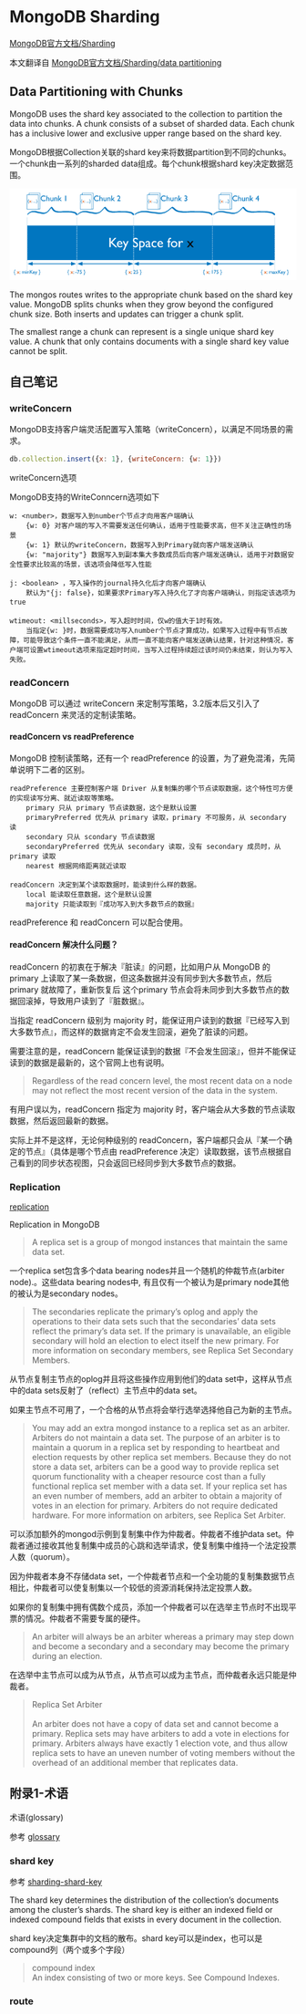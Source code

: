 # MongoDB Sharding

[MongoDB官方文档/Sharding](https://docs.mongodb.com/manual/sharding/)

本文翻译自 [MongoDB官方文档/Sharding/data partitioning](https://docs.mongodb.com/manual/core/sharding-data-partitioning/)

## Data Partitioning with Chunks

MongoDB uses the shard key associated to the collection to partition the data into chunks. A chunk consists of a subset of sharded data. Each chunk has a inclusive lower and exclusive upper range based on the shard key.

MongoDB根据Collection关联的shard key来将数据partition到不同的chunks。一个chunk由一系列的sharded data组成。每个chunk根据shard key决定数据范围。

![mongodb-sharding-range-based](./mongodb-sharding_files/mongodb-sharding-range-based.png)

The mongos routes writes to the appropriate chunk based on the shard key value. MongoDB splits chunks when they grow beyond the configured chunk size. Both inserts and updates can trigger a chunk split.

The smallest range a chunk can represent is a single unique shard key value. A chunk that only contains documents with a single shard key value cannot be split.

## 自己笔记

### writeConcern

MongoDB支持客户端灵活配置写入策略（writeConcern），以满足不同场景的需求。

```JavaScript
db.collection.insert({x: 1}, {writeConcern: {w: 1}})
```

writeConcern选项

MongoDB支持的WriteConncern选项如下

    w: <number>，数据写入到number个节点才向用客户端确认
        {w: 0} 对客户端的写入不需要发送任何确认，适用于性能要求高，但不关注正确性的场景
        {w: 1} 默认的writeConcern，数据写入到Primary就向客户端发送确认
        {w: "majority"} 数据写入到副本集大多数成员后向客户端发送确认，适用于对数据安全性要求比较高的场景，该选项会降低写入性能

    j: <boolean> ，写入操作的journal持久化后才向客户端确认
        默认为"{j: false}，如果要求Primary写入持久化了才向客户端确认，则指定该选项为true

    wtimeout: <millseconds>，写入超时时间，仅w的值大于1时有效。
        当指定{w: }时，数据需要成功写入number个节点才算成功，如果写入过程中有节点故障，可能导致这个条件一直不能满足，从而一直不能向客户端发送确认结果，针对这种情况，客户端可设置wtimeout选项来指定超时时间，当写入过程持续超过该时间仍未结束，则认为写入失败。

### readConcern

MongoDB 可以通过 writeConcern 来定制写策略，3.2版本后又引入了 readConcern 来灵活的定制读策略。

#### readConcern vs readPreference

MongoDB 控制读策略，还有一个 readPreference 的设置，为了避免混淆，先简单说明下二者的区别。

    readPreference 主要控制客户端 Driver 从复制集的哪个节点读取数据，这个特性可方便的实现读写分离、就近读取等策略。
        primary 只从 primary 节点读数据，这个是默认设置
        primaryPreferred 优先从 primary 读取，primary 不可服务，从 secondary 读
        secondary 只从 scondary 节点读数据
        secondaryPreferred 优先从 secondary 读取，没有 secondary 成员时，从 primary 读取
        nearest 根据网络距离就近读取

    readConcern 决定到某个读取数据时，能读到什么样的数据。
        local 能读取任意数据，这个是默认设置
        majority 只能读取到『成功写入到大多数节点的数据』

readPreference 和 readConcern 可以配合使用。

#### readConcern 解决什么问题？

readConcern 的初衷在于解决『脏读』的问题，比如用户从 MongoDB 的 primary 上读取了某一条数据，但这条数据并没有同步到大多数节点，然后 primary 就故障了，重新恢复后 这个primary 节点会将未同步到大多数节点的数据回滚掉，导致用户读到了『脏数据』。

当指定 readConcern 级别为 majority 时，能保证用户读到的数据『已经写入到大多数节点』，而这样的数据肯定不会发生回滚，避免了脏读的问题。

需要注意的是，readConcern 能保证读到的数据『不会发生回滚』，但并不能保证读到的数据是最新的，这个官网上也有说明。

>Regardless of the read concern level, the most recent data on a node may not reflect the most recent version of the data in the system.

有用户误以为，readConcern 指定为 majority 时，客户端会从大多数的节点读取数据，然后返回最新的数据。

实际上并不是这样，无论何种级别的 readConcern，客户端都只会从『某一个确定的节点』（具体是哪个节点由 readPreference 决定）读取数据，该节点根据自己看到的同步状态视图，只会返回已经同步到大多数节点的数据。

### Replication

[replication](https://docs.mongodb.com/manual/replication/)

Replication in MongoDB

>A replica set is a group of mongod instances that maintain the same data set. 

一个replica set包含多个data bearing nodes并且一个随机的仲裁节点(arbiter node).。这些data bearing nodes中, 有且仅有一个被认为是primary node其他的被认为是secondary nodes。

>The secondaries replicate the primary’s oplog and apply the operations to their data sets such that the secondaries’ data sets reflect the primary’s data set. If the primary is unavailable, an eligible secondary will hold an election to elect itself the new primary. For more information on secondary members, see Replica Set Secondary Members.

从节点复制主节点的oplog并且将这些操作应用到他们的data set中，这样从节点中的data sets反射了（reflect）主节点中的data set。

如果主节点不可用了，一个合格的从节点将会举行选举选择他自己为新的主节点。

>You may add an extra mongod instance to a replica set as an arbiter. Arbiters do not maintain a data set. The purpose of an arbiter is to maintain a quorum in a replica set by responding to heartbeat and election requests by other replica set members. Because they do not store a data set, arbiters can be a good way to provide replica set quorum functionality with a cheaper resource cost than a fully functional replica set member with a data set. If your replica set has an even number of members, add an arbiter to obtain a majority of votes in an election for primary. Arbiters do not require dedicated hardware. For more information on arbiters, see Replica Set Arbiter.

可以添加额外的mongod示例到复制集中作为仲裁者。仲裁者不维护data set。仲裁者通过接收其他复制集中成员的心跳和选举请求，使复制集中维持一个法定投票人数（quorum）。

因为仲裁者本身不存储data set，一个仲裁者节点和一个全功能的复制集数据节点相比，仲裁者可以使复制集以一个较低的资源消耗保持法定投票人数。

如果你的复制集中拥有偶数个成员，添加一个仲裁者可以在选举主节点时不出现平票的情况。仲裁者不需要专属的硬件。

>An arbiter will always be an arbiter whereas a primary may step down and become a secondary and a secondary may become the primary during an election.

在选举中主节点可以成为从节点，从节点可以成为主节点，而仲裁者永远只能是仲裁者。

>Replica Set Arbiter\
\
An arbiter does not have a copy of data set and cannot become a primary. Replica sets may have arbiters to add a vote in elections for primary. Arbiters always have exactly 1 election vote, and thus allow replica sets to have an uneven number of voting members without the overhead of an additional member that replicates data.

## 附录1-术语

术语(glossary)

参考 [glossary](https://docs.mongodb.com/manual/reference/glossary/)

### shard key

参考 [sharding-shard-key](https://docs.mongodb.com/manual/core/sharding-shard-key/#shard-key)

The shard key determines the distribution of the collection’s documents among the cluster’s shards. The shard key is either an indexed field or indexed compound fields that exists in every document in the collection.

shard key决定集群中的文档的散布。shard key可以是index，也可以是compound列（两个或多个字段）

>compound index\
An index consisting of two or more keys. See Compound Indexes.

### route
